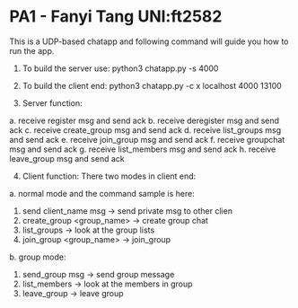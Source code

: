 # PA1 - Fanyi Tang UNI:ft2582
This is a UDP-based chatapp and following command will guide you how to run the app.

1. To build the server use:
python3 chatapp.py -s 4000

2. To build the client end:
python3 chatapp.py -c x localhost 4000 13100

3. Server function:

a. receive register msg and send ack
b. receive deregister msg and send ack
c. receive create_group msg and send ack
d. receive list_groups msg and send ack
e. receive join_group msg and send ack
f. receive groupchat msg and send ack
g. receive list_members msg and send ack
h. receive leave_group msg and send ack

4. Client function:
There two modes in client end:

a. normal mode and the command sample is here:
1. send client_name msg -> send private msg to other clien
2. create_group <group_name> -> create group chat
3. list_groups -> look at the group lists
4. join_group <group_name> -> join_group

b. group mode:
1. send_group msg -> send group message
2. list_members -> look at the members in group
3. leave_group -> leave group
